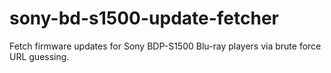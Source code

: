 # sony-bd-s1500-update-fetcher
Fetch firmware updates for Sony BDP-S1500 Blu-ray players via brute force URL guessing.
